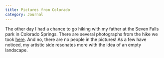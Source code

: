 ```yaml
---
title: Pictures from Colorado
category: Journal
---
```


The other day I had a chance to go hiking with my father at the Seven
Falls park in Colorado Springs.  There are several photographs from the
hike we took [here](gallery/Colorado/Seven%20Falls/index.html).  And no, there are no people in the pictures!  As a
few have noticed, my artistic side resonates more with the idea of an
empty landscape.


